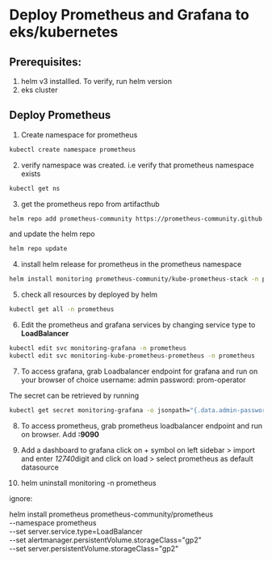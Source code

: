 # Deploy Prometheus and Grafana to eks/kubernetes

## Prerequisites:
1. helm v3 installled. To verify, run helm version
2. eks cluster

## Deploy Prometheus

1. Create namespace for prometheus
```bash
kubectl create namespace prometheus 
```

2. verify namespace was created. i.e verify that prometheus namespace exists
```bash
kubectl get ns
```

3. get the prometheus repo from artifacthub
```bash
helm repo add prometheus-community https://prometheus-community.github.io/helm-charts
```
and update the helm repo

```bash
helm repo update
```

4. install helm release for prometheus in the prometheus namespace
```bash
helm install monitoring prometheus-community/kube-prometheus-stack -n prometheus
```

5. check all resources by deployed by helm
```bash
kubectl get all -n prometheus
```

6. Edit the prometheus and grafana services by changing service type to **LoadBalancer**
```bash
kubectl edit svc monitoring-grafana -n prometheus
kubectl edit svc monitoring-kube-prometheus-prometheus -n prometheus
```
7. To access grafana, grab Loadbalancer endpoint for grafana and run on your browser of choice
username: admin
password: prom-operator

The secret can be retrieved by running
```bash 
kubectl get secret monitoring-grafana -o jsonpath="{.data.admin-password}" | base64 --decode ; echo
```

8. To access prometheus, grab prometheus loadbalancer endpoint and run on browser. Add **:9090**


9. Add a dashboard to grafana
click on + symbol on left sidebar > import and enter *12740*digit and click on load > select prometheus as default datasource

10. helm uninstall monitoring -n prometheus







ignore:

helm install prometheus prometheus-community/prometheus \
--namespace prometheus \
--set server.service.type=LoadBalancer \
--set alertmanager.persistentVolume.storageClass="gp2" \
--set server.persistentVolume.storageClass="gp2"